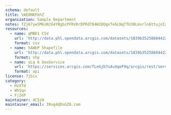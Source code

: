 ```yaml
---
schema: default
title: VAE0NKFbhZ 
organization: Sample Department 
notes: fZj67ywSMksNJG4YBgbcPFRVKrDPRd784W1DQqxTeGLNqTfU30Lmvrln6ttujoIa0xAosJkM1nhhWC9OaF2wmc2HlySezIz5Qu3U 
resources:
  - name: qMBO1 CSV
    url: 'http://data.phl.opendata.arcgis.com/datasets/1839b35258604422b0b520cbb668df0d_0.csv'
    format: csv
  - name: hAWbP Shapefile
    url: 'http://data.phl.opendata.arcgis.com/datasets/1839b35258604422b0b520cbb668df0d_0.zip'
    format: shp
  - name: uLq 6 GeoService
    url: 'https://services.arcgis.com/fLeGjb7u4uXqeF9q/arcgis/rest/services/Air_Monitoring_Stations/FeatureServer/0/query'
    format: api
license: 7jbix 
category:
  - HzXfd 
  - WhSqn 
  - FjZeP 
maintainer: 4C5zO  
maintainer_email: IRug4@DnGZ6.com
---
```

